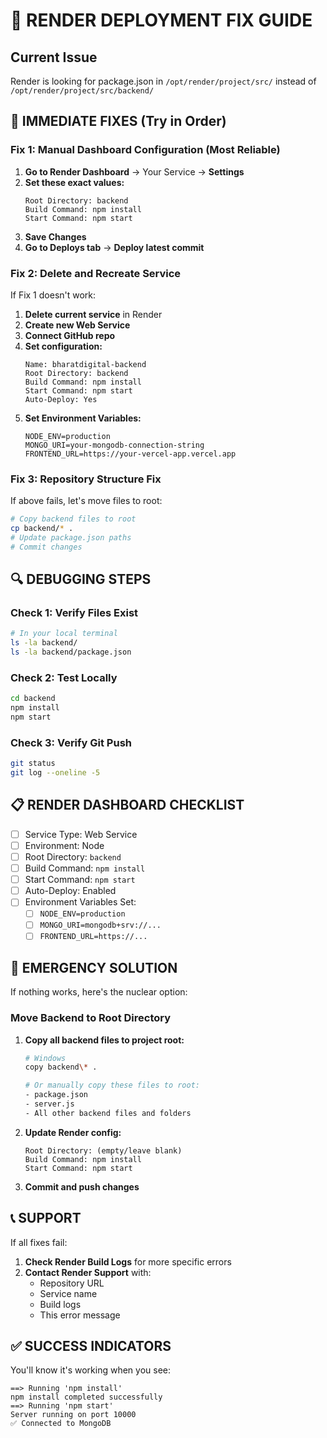 # 🚨 RENDER DEPLOYMENT FIX GUIDE

## Current Issue
Render is looking for package.json in `/opt/render/project/src/` instead of `/opt/render/project/src/backend/`

## 🔧 IMMEDIATE FIXES (Try in Order)

### Fix 1: Manual Dashboard Configuration (Most Reliable)
1. **Go to Render Dashboard** → Your Service → **Settings**
2. **Set these exact values:**
   ```
   Root Directory: backend
   Build Command: npm install
   Start Command: npm start
   ```
3. **Save Changes**
4. **Go to Deploys tab** → **Deploy latest commit**

### Fix 2: Delete and Recreate Service
If Fix 1 doesn't work:
1. **Delete current service** in Render
2. **Create new Web Service**
3. **Connect GitHub repo**
4. **Set configuration:**
   ```
   Name: bharatdigital-backend
   Root Directory: backend
   Build Command: npm install
   Start Command: npm start
   Auto-Deploy: Yes
   ```
5. **Set Environment Variables:**
   ```
   NODE_ENV=production
   MONGO_URI=your-mongodb-connection-string
   FRONTEND_URL=https://your-vercel-app.vercel.app
   ```

### Fix 3: Repository Structure Fix
If above fails, let's move files to root:

```bash
# Copy backend files to root
cp backend/* .
# Update package.json paths
# Commit changes
```

## 🔍 DEBUGGING STEPS

### Check 1: Verify Files Exist
```bash
# In your local terminal
ls -la backend/
ls -la backend/package.json
```

### Check 2: Test Locally
```bash
cd backend
npm install
npm start
```

### Check 3: Verify Git Push
```bash
git status
git log --oneline -5
```

## 📋 RENDER DASHBOARD CHECKLIST

- [ ] Service Type: Web Service
- [ ] Environment: Node
- [ ] Root Directory: `backend`
- [ ] Build Command: `npm install`
- [ ] Start Command: `npm start`
- [ ] Auto-Deploy: Enabled
- [ ] Environment Variables Set:
  - [ ] `NODE_ENV=production`
  - [ ] `MONGO_URI=mongodb+srv://...`
  - [ ] `FRONTEND_URL=https://...`

## 🚨 EMERGENCY SOLUTION

If nothing works, here's the nuclear option:

### Move Backend to Root Directory
1. **Copy all backend files to project root:**
   ```bash
   # Windows
   copy backend\* .
   
   # Or manually copy these files to root:
   - package.json
   - server.js
   - All other backend files and folders
   ```

2. **Update Render config:**
   ```
   Root Directory: (empty/leave blank)
   Build Command: npm install
   Start Command: npm start
   ```

3. **Commit and push changes**

## 📞 SUPPORT

If all fixes fail:
1. **Check Render Build Logs** for more specific errors
2. **Contact Render Support** with:
   - Repository URL
   - Service name
   - Build logs
   - This error message

## ✅ SUCCESS INDICATORS

You'll know it's working when you see:
```
==> Running 'npm install'
npm install completed successfully
==> Running 'npm start'
Server running on port 10000
✅ Connected to MongoDB
```